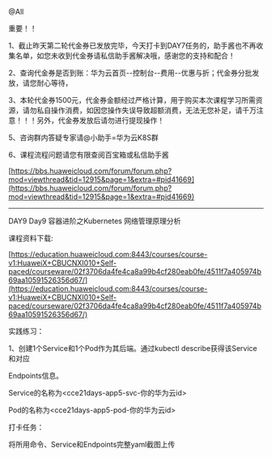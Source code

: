 @All

重要！！

1、截止昨天第二轮代金券已发放完毕，今天打卡到DAY7任务的，助手酱也不再收集名单，如您未收到代金券请私信助手酱解决哦，感谢您的支持和配合！

2、查询代金券是否到账：华为云首页--控制台--费用--优惠与折；代金券分批发放，请您耐心等待，

3、本轮代金券1500元，代金券金额经过严格计算，用于购买本次课程学习所需资源，请勿私自操作消费，如因您操作失误导致超额消费，无法无您补足，请千万注意！！！另外，代金券发放后请勿进行提现操作！

5、咨询群内答疑专家请@小助手=华为云K8S群

6、课程流程问题请您有限查阅百宝箱或私信助手酱

[https://bbs.huaweicloud.com/forum/forum.php?mod=viewthread&tid=12915&page=1&extra=#pid41669](https://bbs.huaweicloud.com/forum/forum.php?mod=viewthread&tid=12915&page=1&extra=#pid41669)

----------------------------

DAY9 Day9 容器进阶之Kubernetes 网络管理原理分析

课程资料下载:

[https://education.huaweicloud.com:8443/courses/course-v1:HuaweiX+CBUCNXI010+Self-paced/courseware/02f3706da4fe4ca8a99b4cf280eab0fe/4511f7a405974b69aa10591526356d67/](https://education.huaweicloud.com:8443/courses/course-v1:HuaweiX+CBUCNXI010+Self-paced/courseware/02f3706da4fe4ca8a99b4cf280eab0fe/4511f7a405974b69aa10591526356d67/)

实践练习：

1、创建1个Service和1个Pod作为其后端。通过kubectl describe获得该Service和对应

Endpoints信息。

Service的名称为<cce21days-app5-svc-你的华为云id>

Pod的名称为<cce21days-app5-pod-你的华为云id>

打卡任务：

将所用命令、Service和Endpoints完整yaml截图上传